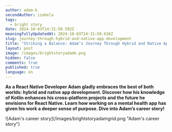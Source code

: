 ```yaml
---
author: adam-k
secondAuthor: izabela
tags:
  - bright story
date: 2024-10-03T14:31:50.592Z
meaningfullyUpdatedAt: 2024-10-03T14:31:50.636Z
slug: journey-through-hybrid-and-native-app-development
title: "Striking a Balance: Adam’s Journey Through Hybrid and Native App Development"
layout: post
image: /images/brightstoryadamk.png
hidden: false
comments: true
published: true
language: en
---
```

**As a React Native Developer Adam gladly embraces the best of both worlds: hybrid and native app development. Discover how his knowledge of Kotlin enhances his cross-platform projects and the future he envisions for React Native. Learn how working on a mental health app has given his work a deeper sense of purpose. Dive into Adam’s career story!**

<div className="image">![Adam's career story](/images/brightstoryadamgrid.png "Adam's career story")</div>